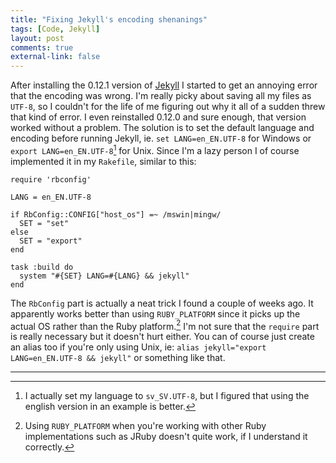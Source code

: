 ```yaml
---
title: "Fixing Jekyll's encoding shenanings" 
tags: [Code, Jekyll]
layout: post
comments: true
external-link: false
---
```


After installing the 0.12.1 version of [Jekyll](http://jekyllrb.com/ "Jekyll") I started to get an annoying error that the encoding was wrong. I'm really picky about saving all my files as `UTF-8`, so I couldn't for the life of me figuring out why it all of a sudden threw that kind of error. I even reinstalled 0.12.0 and sure enough, that version worked without a problem. The solution is to set the default language and encoding before running Jekyll, ie. `set LANG=en_EN.UTF-8` for Windows or `export LANG=en_EN.UTF-8`[^20130303-1] for Unix. Since I'm a lazy person I of course implemented it in my `Rakefile`, similar to this:

    require 'rbconfig'

    LANG = en_EN.UTF-8

    if RbConfig::CONFIG["host_os"] =~ /mswin|mingw/
      SET = "set"
    else
      SET = "export"
    end

    task :build do
      system "#{SET} LANG=#{LANG} && jekyll"
    end

The `RbConfig` part is actually a neat trick I found a couple of weeks ago. It apparently works better than using `RUBY_PLATFORM` since it picks up the actual OS rather than the Ruby platform.[^20130303-2] I'm not sure that the `require` part is really necessary but it doesn't hurt either. You can of course just create an alias too if you're only using Unix, ie: `alias jekyll="export LANG=en_EN.UTF-8 && jekyll"` or something like that.

***

[^20130303-1]: I actually set my language to `sv_SV.UTF-8`, but I figured that using the english version in an example is better.
[^20130303-2]: Using `RUBY_PLATFORM` when you're working with other Ruby implementations such as JRuby doesn't quite work, if I understand it correctly.
